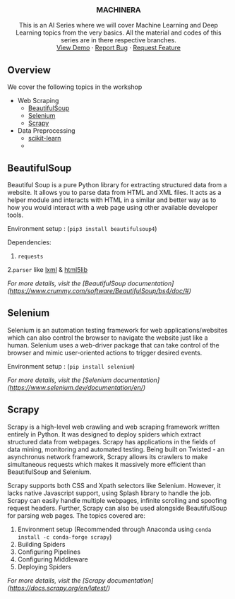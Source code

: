 
<p align="center">
  <h3 align="center">MACHINERA</h3>

  <p align="center">
    This is an AI Series where we will cover Machine Learning and Deep Learning topics from the very basics.
    All the material and codes of this series are in there respective branches.
    <br />
    <a href="https://github.com/ISTE-VESIT-ORG/Machinera-2020">View Demo</a>
    ·
    <a href="https://github.com/ISTE-VESIT-ORG/Machinera-2020/issues">Report Bug</a>
    ·
    <a href="https://github.com/ISTE-VESIT-ORG/Machinera-2020/issues">Request Feature</a>
  </p>
</p>

## Overview

We cover the following topics in the workshop 
* Web Scraping
  * [BeautifulSoup](#beautifulsoup)
  * [Selenium](#selenium)
  * [Scrapy](#scrapy)
* Data Preprocessing
  * [scikit-learn](#scikitlearn) 
  <!--
  change this/add others as needed 
  -Hridesh 
  -->
  * 
  
## BeautifulSoup

Beautiful Soup is a pure Python library for extracting structured data from a website. It allows you to parse data from HTML and XML files. It acts as a helper module and interacts with HTML in a similar and better way as to how you would interact with a web page using other available developer tools.

Environment setup : (`pip3 install beautifulsoup4`)

Dependencies: 

1. `requests`

2.`parser` like [lxml](https://lxml.de/) & [html5lib](https://html5lib.readthedocs.io/en/latest/)

_For more details, visit the [BeautifulSoup documentation] (https://www.crummy.com/software/BeautifulSoup/bs4/doc/#)_

## Selenium

Selenium is an automation testing framework for web applications/websites which can also control the browser to navigate the website just like a human. Selenium uses a web-driver package that can take control of the browser and mimic user-oriented actions to trigger desired events. 

Environment setup : (`pip install selenium`)

_For more details, visit the [Selenium documentation] (https://www.selenium.dev/documentation/en/)_

## Scrapy

Scrapy is a high-level web crawling and web scraping framework written entirely in Python. It was designed to deploy spiders which extract structured data from webpages. Scrapy has applications in the fields of data mining, monitoring and automated testing. Being built on Twisted - an asynchronus network framework, Scrapy allows its crawlers to make simultaneous requests which makes it massively more efficient than BeautifulSoup and Selenium.

Scrapy supports both CSS and Xpath selectors like Selenium. However, it lacks native Javascript support, using Splash library to handle the job. Scrapy can easily handle multiple webpages, infinite scrolling and spoofing request headers. Further, Scrapy can also be used alongside BeautifulSoup for parsing web pages.
The topics covered are:
1. Environment setup (Recommended through Anaconda using `conda install -c conda-forge scrapy`)
2. Building Spiders
3. Configuring Pipelines
4. Configuring Middleware
5. Deploying Spiders

_For more details, visit the [Scrapy documentation] (https://docs.scrapy.org/en/latest/)_
